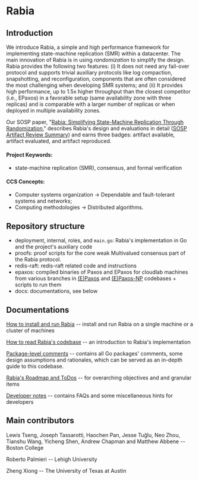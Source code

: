 # Rabia

## Introduction

We introduce Rabia, a simple and high performance framework for implementing state-machine replication (SMR) within a datacenter. The main innovation of Rabia is in using _randomization_ to simplify the design. Rabia provides the following two features: (i) It does not need any fail-over protocol and supports trivial auxiliary protocols like log compaction, snapshotting, and reconfiguration, components that are often considered the most challenging when developing SMR systems; and (ii) It provides high performance, up to 1.5x higher throughput than the closest competitor (i.e., EPaxos) in a favorable setup (same availability zone with three replicas) and is comparable with a larger number of replicas or when deployed in multiple availability zones.

Our SOSP paper, "[Rabia: Simplifying State-Machine Replication Through Randomization](https://arxiv.org/abs/2109.12616)," describes Rabia's design and evaluations in detail ([SOSP Artifact Review Summary](https://sysartifacts.github.io/sosp2021/summaries/rabia.html)) and earns three badges: artifact available, artifact evaluated, and artifact reproduced. 

#### Project Keywords: 
- state-machine replication (SMR), consensus, and formal verification

#### CCS Concepts: 
- Computer systems organization → Dependable and fault-tolerant systems and networks; 
- Computing methodologies → Distributed algorithms.

## Repository structure
- deployment, internal, roles, and `main.go`: Rabia's implementation in Go and the project's auxiliary code
- proofs: proof scripts for the core weak Multivalued consensus part of the Rabia protocol.
- redis-raft: redis-raft related code and instructions
- epaxos: compiled binaries of Paxos and EPaxos for cloudlab machines from various branches in [(E)Paxos](https://github.com/zhouaea/epaxos) and 
  [(E)Paxos-NP](https://github.com/zhouaea/epaxos-single) codebases + scripts to run them
- docs: documentations, see below

## Documentations

[]()
[How to install and run Rabia](docs/run-rabia.md) -- install and run Rabia on a single machine or a cluster of machines

[How to read Rabia's codebase](docs/read-rabia.md) -- an introduction to Rabia's implementation

[Package-level comments](docs/package-level-comments.md) -- contains all Go packages' comments, some design assumptions
and rationales, which can be served as an in-depth guide to this codebase. 

[Rabia's Roadmap and ToDos](docs/rabia-todo.md) -- for overarching objectives and and granular items

[Developer notes](docs/notes-for-developers.md) -- contains FAQs and some miscellaneous hints for developers

## Main contributors

Lewis Tseng, Joseph Tassarotti, Haochen Pan, Jesse Tuğlu, 
Neo Zhou, Tianshu Wang, Yicheng Shen, Andrew Chapman and Matthew Abbene -- Boston College

Roberto Palmieri -- Lehigh University

Zheng Xiong -- The University of Texas at Austin

